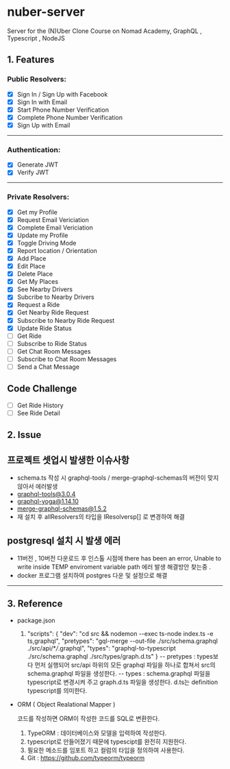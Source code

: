 # nuber-server

Server for the (N)Uber Clone Course on Nomad Academy, GraphQL , Typescript , NodeJS

## 1. Features

### Public Resolvers:

- [x] Sign In / Sign Up with Facebook
- [x] Sign In with Email
- [x] Start Phone Number Verification
- [x] Complete Phone Number Verification
- [x] Sign Up with Email

---

### Authentication:

- [x] Generate JWT
- [x] Verify JWT

---

### Private Resolvers:

- [x] Get my Profile
- [x] Request Email Vericiation
- [x] Complete Email Vericiation
- [x] Update my Profile
- [x] Toggle Driving Mode
- [x] Report location / Orientation
- [x] Add Place
- [x] Edit Place
- [x] Delete Place
- [x] Get My Places
- [x] See Nearby Drivers
- [x] Subcribe to Nearby Drivers
- [x] Request a Ride
- [x] Get Nearby Ride Request
- [x] Subscribe to Nearby Ride Request
- [x] Update Ride Status
- [ ] Get Ride
- [ ] Subscribe to Ride Status
- [ ] Get Chat Room Messages
- [ ] Subscribe to Chat Room Messages
- [ ] Send a Chat Message

## Code Challenge

- [ ] Get Ride History
- [ ] See Ride Detail

## 2. Issue

## 프로젝트 셋업시 발생한 이슈사항

- schema.ts 작성 시 graphql-tools / merge-graphql-schemas의 버전이 맞지 않아서 에러발생
- graphql-tools@3.0.4
- graphql-yoga@1.14.10
- merge-graphql-schemas@1.5.2
- 재 설치 후 allResolvers의 타입을 IResolversp[] 로 변경하여 해결

## postgresql 설치 시 발생 에러

- 11버전 , 10버전 다운로드 후 인스톨 시점에 there has been an error, Unable to write inside TEMP enviroment variable path 에러 발생
  해결방안 찾는중 .
- docker 프로그램 설치하여 postgres 다운 및 설정으로 해결

---

## 3. Reference

- package.json

  1.  "scripts": {
      "dev": "cd src && nodemon --exec ts-node index.ts -e ts,graphql",
      "pretypes": "gql-merge --out-file ./src/schema.graphql ./src/api/\*_/_.graphql",
      "types": "graphql-to-typescript ./src/schema.graphql ./src/types/graph.d.ts"
      }
      -- pretypes : types보다 먼저 실행되어 src/api 하위의 모든 graphql 파일을 하나로 합쳐서 src의 schema.graphql 파일을 생성한다.
      -- types : schema.graphql 파일을 typescript로 변경시켜 주고 graph.d.ts 파일을 생성한다. d.ts는 definition typescript를 의미한다.

- ORM ( Object Realational Mapper )

  코드를 작성하면 ORM이 작성한 코드를 SQL로 변환한다.

  1. TypeORM : 데이터베이스와 모델을 입력하여 작성한다.
  2. typescript로 만들어졌기 때문에 typescipt를 완전히 지원한다.
  3. 필요한 메소드를 임포트 하고 컬럼의 타입을 정의하여 사용한다.
  4. Git : https://github.com/typeorm/typeorm
